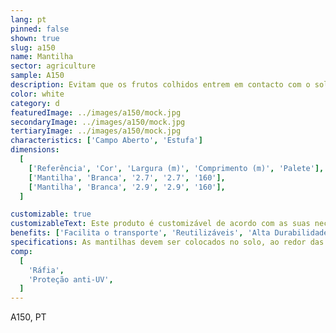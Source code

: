 ```yaml
---
lang: pt
pinned: false
shown: true
slug: a150
name: Mantilha
sector: agriculture
sample: A150
description: Evitam que os frutos colhidos entrem em contacto com o solo, aumentando o indíce de colheita da cultura produzida e, consequentemente, o rendimento final.
color: white
category: d
featuredImage: ../images/a150/mock.jpg
secondaryImage: ../images/a150/mock.jpg
tertiaryImage: ../images/a150/mock.jpg
characteristics: ['Campo Aberto', 'Estufa']
dimensions:
  [
    ['Referência', 'Cor', 'Largura (m)', 'Comprimento (m)', 'Palete'],
    ['Mantilha', 'Branca', '2.7', '2.7', '160'],
    ['Mantilha', 'Branca', '2.9', '2.9', '160'],
  ]

customizable: true
customizableText: Este produto é customizável de acordo com as suas necessidades. Contacte-nos para mais informações.
benefits: ['Facilita o transporte', 'Reutilizáveis', 'Alta Durabilidade e Resistência', 'Produto amigo do ambiente e 100% reciclável']
specifications: As mantilhas devem ser colocados no solo, ao redor das árvores onde será efetuada a colheita, para otimizar todo o processo.
comp:
  [
    'Ráfia',
    'Proteção anti-UV',
  ]
---
```


A150, PT
